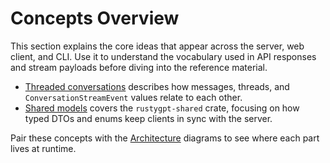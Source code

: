 # Concepts Overview

This section explains the core ideas that appear across the server, web client, and CLI. Use it to understand the vocabulary
used in API responses and stream payloads before diving into the reference material.

- [Threaded conversations](reasoning-dag.md) describes how messages, threads, and `ConversationStreamEvent` values relate to each
  other.
- [Shared models](dimensioned-entities.md) covers the `rustygpt-shared` crate, focusing on how typed DTOs and enums keep clients
  in sync with the server.

Pair these concepts with the [Architecture](../architecture/index.md) diagrams to see where each part lives at runtime.
